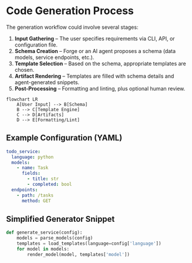 # Code Generation Process

The generation workflow could involve several stages:

1. **Input Gathering** – The user specifies requirements via CLI, API, or configuration file.
2. **Schema Creation** – Forge or an AI agent proposes a schema (data models, service endpoints, etc.).
3. **Template Selection** – Based on the schema, appropriate templates are chosen.
4. **Artifact Rendering** – Templates are filled with schema details and agent-generated snippets.
5. **Post-Processing** – Formatting and linting, plus optional human review.

```mermaid
flowchart LR
    A[User Input] --> B[Schema]
    B --> C[Template Engine]
    C --> D[Artifacts]
    D --> E[Formatting/Lint]
```

## Example Configuration (YAML)

```yaml
todo_service:
  language: python
  models:
    - name: Task
      fields:
        - title: str
        - completed: bool
  endpoints:
    - path: /tasks
      method: GET
```

## Simplified Generator Snippet

```python
def generate_service(config):
    models = parse_models(config)
    templates = load_templates(language=config['language'])
    for model in models:
        render_model(model, templates['model'])
```
